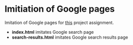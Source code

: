 # Imitiation of Google pages
Imitation of Google pages for [this](https://www.theodinproject.com/courses/web-development-101/lessons/html-css) project assignment.
* **index.html** imitates Google search page
* **search-results.html** imitates Google search results page